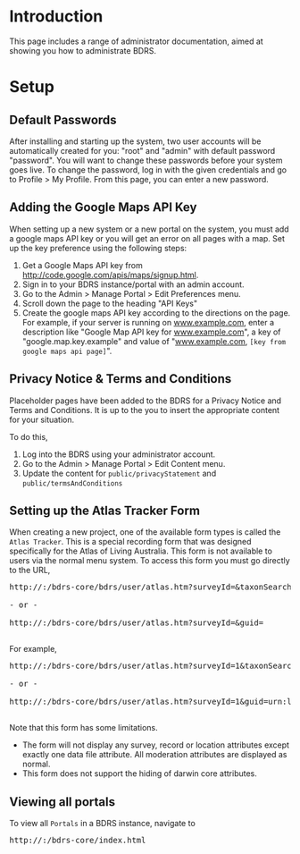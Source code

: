 # Introduction #

This page includes a range of administrator documentation, aimed at showing you how to administrate BDRS.

# Setup #

## Default Passwords ##

After installing and starting up the system, two user accounts will be automatically created for you: "root" and "admin" with default password "password".  You will want to change these passwords before your system goes live.  To change the password, log in with the given credentials and go to Profile > My Profile.  From this page, you can enter a new password.

## Adding the Google Maps API Key ##

When setting up a new system or a new portal on the system, you must add a google maps API key or you will get an error on all pages with a map.  Set up the key preference using the following steps:

  1. Get a Google Maps API key from http://code.google.com/apis/maps/signup.html.
  1. Sign in to your BDRS instance/portal with an admin account.
  1. Go to the Admin > Manage Portal > Edit Preferences menu.
  1. Scroll down the page to the heading "API Keys"
  1. Create the google maps API key according to the directions on the page.  For example, if your server is running on www.example.com, enter a description like "Google Map API key for www.example.com", a key of "google.map.key.example" and value of "www.example.com, `[key from google maps api page]`".

## Privacy Notice & Terms and Conditions ##
Placeholder pages have been added to the BDRS for a Privacy Notice and Terms and Conditions. It is up to the you to insert the appropriate content for your situation.

To do this,

  1. Log into the BDRS using your administrator account.
  1. Go to the Admin > Manage Portal > Edit Content menu.
  1. Update the content for `public/privacyStatement` and `public/termsAndConditions`

## Setting up the Atlas Tracker Form ##
When creating a new project, one of the available form types is called the `Atlas Tracker`. This is a special recording form that was designed specifically for the Atlas of Living Australia. This form is not available to users via the normal menu system. To access this form you must go directly to the URL,

<pre>
http://<domain>:<port>/bdrs-core/bdrs/user/atlas.htm?surveyId=<survey primary key>&taxonSearch=<Scientific name of an existing taxon><br>
- or -<br>
http://<domain>:<port>/bdrs-core/bdrs/user/atlas.htm?surveyId=<survey primary key>&guid=<ALA LSID><br>
</pre>

For example,
<pre>
http://<domain>:<port>/bdrs-core/bdrs/user/atlas.htm?surveyId=1&taxonSearch=macropus%20rufus<br>
- or -<br>
http://<domain>:<port>/bdrs-core/bdrs/user/atlas.htm?surveyId=1&guid=urn:lsid:biodiversity.org.au:afd.taxon:aa745ff0-c776-4d0e-851d-369ba0e6f537<br>
</pre>

Note that this form has some limitations.
  * The form will not display any survey, record or location attributes except exactly one data file attribute. All moderation attributes are displayed as normal.
  * This form does not support the hiding of darwin core attributes.

## Viewing all portals ##
To view all `Portals` in a BDRS instance, navigate to
<pre>
http://<domain>:<port>/bdrs-core/index.html<br>
</pre>